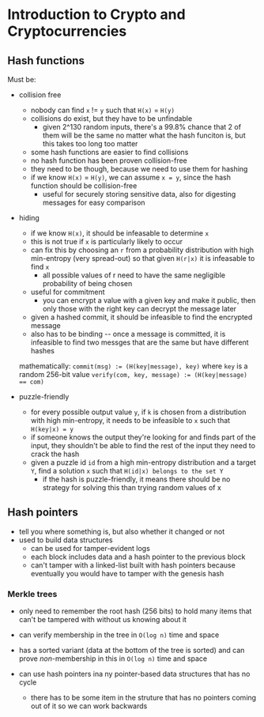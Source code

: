# Introduction to Crypto and Cryptocurrencies

## Hash functions
Must be:
- collision free
  - nobody can find `x` != `y` such that `H(x)` = `H(y)`
  - collisions do exist, but they have to be unfindable
    - given 2^130 random inputs, there's a 99.8% chance that 2 of them will be the same no matter what the hash funciton is, but this takes too long too matter
  - some hash functions are easier to find collisions
  - no hash function has been proven collision-free
  - they need to be though, because we need to use them for hashing
  - if we know `H(x)` = `H(y)`, we can assume `x = y`, since the hash function should be collision-free
    - useful for securely storing sensitive data, also for digesting messages for easy comparison
- hiding
  - if we know `H(x)`, it should be infeasable to determine `x`
  - this is not true if `x` is particularly likely to occur
  - can fix this by choosing an `r` from a probability distribution with high min-entropy (very spread-out) so that given `H(r|x)` it is infeasable to find `x`
    - all possible values of r need to have the same negligible probability of being chosen
  - useful for commitment
    - you can encrypt a value with a given key and make it public, then only those with the right key can decrypt the message later
  - given a hashed commit, it should be infeasible to find the encrypted message
  - also has to be binding -- once a message is committed, it is infeasible to find two messges that are the same but have different hashes

  mathematically:
    `commit(msg) := (H(key|message), key)` where `key` is a random 256-bit value
    `verify(com, key, message) := (H(key|message) == com)`
- puzzle-friendly
  - for every possible output value `y`, if `k` is chosen from a distribution with high min-entropy, it needs to be infeasible to `x` such that `H(key|x) = y`
  - if someone knows the output they're looking for and finds part of the input, they shouldn't be able to find the rest of the input they need to crack the hash
  - given a puzzle id `id` from a high min-entropy distribution and a target `Y`, find a solution `x` such that `H(id|x) belongs to the set Y`
    - if the hash is puzzle-friendly, it means there should be no strategy for solving this than trying random values of x
    
## Hash pointers
- tell you where something is, but also whether it changed or not
- used to build data structures
  - can be used for tamper-evident logs
  - each block includes data and a hash pointer to the previous block
  - can't tamper with a linked-list built with hash pointers because eventually you would have to tamper with the genesis hash
  
### Merkle trees
- only need to remember the root hash (256 bits) to hold many items that can't be tampered with without us knowing about it
- can verify membership in the tree in `O(log n)` time and space
- has a sorted variant (data at the bottom of the tree is sorted) and can prove *non*-membership in this in `O(log n)` time and space

- can use hash pointers ina ny pointer-based data structures that has no cycle
  - there has to be some item in the struture that has no pointers coming out of it so we can work backwards
 
